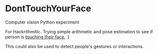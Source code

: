 # DontTouchYourFace

Computer vision Python experiment

For Hackrithmitic. Trying simple arithmetic and pose estimation to see if person is [touching their face.](https://www.msn.com/en-us/news/us/dont-touch-your-face-warn-public-officials-seconds-before-touching-their-faces/ar-BB10MFZs) :)

This could also be used to detect people's gestures or interactions.
